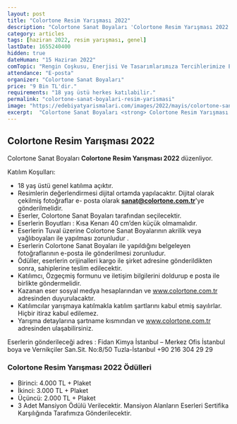 ```yaml
---
layout: post
title: "Colortone Resim Yarışması 2022"
description: "Colortone Sanat Boyaları 'Colortone Resim Yarışması 2022' düzenliyor."
category: articles
tags: [haziran 2022, resim yarışması, genel]
lastDate: 1655240400
hidden: true
dateHuman: "15 Haziran 2022"
comTopic: "Rengin Coşkusu, Enerjisi Ve Tasarımlarımıza Tercihlerimize Etkisi, Rengin Günlük Yaşamımıza Yansıması"
attendance: "E-posta"
organizer: "Colortone Sanat Boyaları"
price: "9 Bin TL'dir."
requirements: "18 yaş üstü herkes katılabilir."
permalink: "colortone-sanat-boyalari-resim-yarismasi"
image: "https://edebiyatyarismalari.com/images/2022/mayis/colortone-sanat-boyalari-resim-yarismasi.jpg"
excerpt:  "Colortone Sanat Boyaları <strong> Colortone Resim Yarışması 2022 </strong> düzenliyor."
---
```


## Colortone Resim Yarışması 2022
Colortone Sanat Boyaları **Colortone Resim Yarışması 2022** düzenliyor.

Katılım Koşulları:
- 18 yaş üstü genel katılıma açıktır.
- Resimlerin değerlendirmesi dijital ortamda yapılacaktır. Dijital olarak çekilmiş fotoğraflar e- posta olarak **sanat@colortone.com.tr**'ye gönderilmelidir.
- Eserler, Colortone Sanat Boyaları tarafından seçilecektir.
- Eserlerin Boyutları : Kısa Kenarı 40 cm’den küçük olmamalıdır.
- Eserlerin Tuval üzerine Colortone Sanat Boyalarının akrilik veya yağlıboyaları ile yapılması zorunludur .
- Eserlerin Colortone Sanat Boyaları ile yapıldığını belgeleyen fotoğraflarının e-posta ile gönderilmesi zorunludur.
- Ödüller, eserlerin orijinalleri kargo ile şirket adresine gönderildikten sonra, sahiplerine teslim edilecektir.
- Katılımcı, Özgeçmiş formunu ve iletişim bilgilerini doldurup e posta ile birlikte göndermelidir.
- Kazanan eser sosyal medya hesaplarından ve www.colortone.com.tr adresinden duyurulacaktır.
- Katılımcılar yarışmaya katılmakla katılım şartlarını kabul etmiş sayılırlar. Hiçbir itiraz kabul edilemez.
- Yarışma detaylarına şartname kısmından ve www.colortone.com.tr adresinden ulaşabilirsiniz.

Eserlerin gönderileceği adres :
Fidan Kimya İstanbul – Merkez Ofis
İstanbul boya ve Vernikçiler San.Sit. No:8/50 Tuzla-İstanbul
+90 216 304 29 29


### Colortone Resim Yarışması 2022 Ödülleri
- Birinci: 4.000 TL + Plaket
- İkinci: 3.000 TL + Plaket
- Üçüncü: 2.000 TL + Plaket
- 3 Adet Mansiyon Ödülü Verilecektir. Mansiyon Alanların Eserleri Sertifika Karşılığında Tarafımıza Gönderilecektir.
